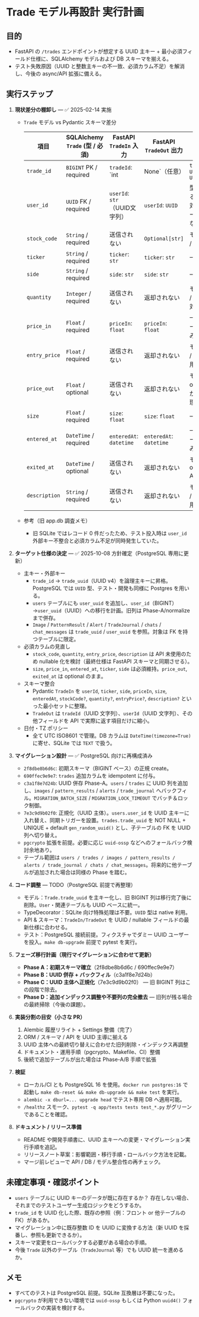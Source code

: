 # Trade モデル再設計 実行計画

## 目的
- FastAPI の `/trades` エンドポイントが想定する UUID 主キー + 最小必須フィールド仕様に、SQLAlchemy モデルおよび DB スキーマを揃える。
- テスト失敗原因（UUID と整数主キーの不一致、必須カラム不足）を解消し、今後の async/API 拡張に備える。

## 実行ステップ
1. **現状差分の棚卸し** — ✅ 2025-02-14 実施
   - `Trade` モデル vs Pydantic スキーマ差分

     | 項目 | SQLAlchemy `Trade` (型 / 必須) | FastAPI `TradeIn` 入力 | FastAPI `TradeOut` 出力 | 差分メモ |
     | --- | --- | --- | --- | --- |
     | `trade_id` | `BIGINT` PK / required | `tradeId`: `int | None`（任意） | `tradeId`: `Union[int, UUID]` | API は UUID 想定、モデルは int 固定 |
     | `user_id` | `UUID` FK / required | `userId`: `str`（UUID文字列） | `userId`: `UUID` | 型は一致するが DB に対応ユーザーが存在しない |
     | `stock_code` | `String` / required | 送信されない | `Optional[str]` | モデル必須 / API 任意 |
     | `ticker` | `String` / required | `ticker`: `str` | `ticker`: `str` | 一致 |
     | `side` | `String` / required | `side`: `str` | `side`: `str` | 一致 |
     | `quantity` | `Integer` / required | 送信されない | 返却されない | モデル必須 / API 管理対象外 |
     | `price_in` | `Float` / required | `priceIn`: `float` | `priceIn`: `float` | 一致（フィールド名のみ差異） |
     | `entry_price` | `Float` / required | 送信されない | 返却されない | モデル必須 / API 未使用 |
     | `price_out` | `Float` / optional | 送信されない | 返却されない | モデル optional だが API 管理外 |
     | `size` | `Float` / required | `size`: `float` | `size`: `float` | 一致 |
     | `entered_at` | `DateTime` / required | `enteredAt`: `datetime` | `enteredAt`: `datetime` | 一致（フィールド名のみ差異） |
     | `exited_at` | `DateTime` / optional | 送信されない | 返却されない | モデル optional / API 未使用 |
     | `description` | `String` / required | 送信されない | 返却されない | モデル必須 / API 未使用 |

   - 参考（旧 app.db 調査メモ）
     - 旧 SQLite ではレコード 0 件だったため、テスト投入時は `user_id` 外部キー不整合と必須カラム不足が同時発生していた。

2. **ターゲット仕様の決定** — ✅ 2025-10-08 方針確定（PostgreSQL 専用に更新）
   - 主キー・外部キー
     - `trade_id` → `trade_uuid`（UUID v4）を論理主キーに昇格。PostgreSQL では `UUID` 型、テスト・開発も同様に Postgres を用いる。
     - `users` テーブルにも `user_uuid` を追加し、`user_id`（BIGINT）→`user_uuid`（UUID）への移行を計画。旧列は Phase-A/normalize まで併存。
     - `Image` / `PatternResult` / `Alert` / `TradeJournal` / `chats` / `chat_messages` は `trade_uuid` / `user_uuid` を参照。対象は FK を持つテーブルに限定。
   - 必須カラムの見直し
     - `stock_code`, `quantity`, `entry_price`, `description` は API 未使用のため nullable 化を検討（最終仕様は FastAPI スキーマと同期させる）。
     - `size`, `price_in`, `entered_at`, `ticker`, `side` は必須維持。`price_out`, `exited_at` は optional のまま。
   - スキーマ整合
     - Pydantic `TradeIn` を `userId`, `ticker`, `side`, `priceIn`, `size`, `enteredAt`, `stockCode?`, `quantity?`, `entryPrice?`, `description?` といった最小セットに整理。
     - `TradeOut` は `tradeId`（UUID 文字列）、`userId`（UUID 文字列）、その他フィールドを API で実際に返す項目だけに縮小。
   - 日付・TZ ポリシー
     - 全て UTC ISO8601 で管理。DB カラムは `DateTime(timezone=True)` に寄せ、SQLite では `TEXT` で扱う。

3. **マイグレーション設計** — ✅ PostgreSQL 向けに再構成済み
   - `2f8dbe8b6d6c`: 初期スキーマ（BIGINT ベース）の正規 create。
   - `690ffec9e9e7`: `trades` 追加カラムを idempotent に付与。
   - `c3a1f8e7d24b`: UUID 併存 Phase-A。`users` / `trades` に UUID 列を追加し、`images` / `pattern_results` / `alerts` / `trade_journal` へバックフィル。`MIGRATION_BATCH_SIZE` / `MIGRATION_LOCK_TIMEOUT` でバッチ＆ロック制御。
   - `7e3c9d9b02f0`: 正規化（UUID 主体）。`users.user_id` を UUID 主キーに入れ替え、同期トリガーを設置。`trades.trade_uuid` を NOT NULL + UNIQUE + default `gen_random_uuid()` とし、子テーブルの FK を UUID 列へ切り替え。
   - `pgcrypto` 拡張を前提。必要に応じ `uuid-ossp` などへのフォールバック検討余地あり。
   - テーブル範囲は `users / trades / images / pattern_results / alerts / trade_journal / chats / chat_messages`。将来的に他テーブルが追加された場合は同様の Phase を踏む。

4. **コード調整** — TODO（PostgreSQL 前提で再整理）
   - モデル：`Trade.trade_uuid` を主キー化し、旧 BIGINT 列は移行完了後に削除。`User`・関連テーブルも UUID ベースに統一。
   - TypeDecorator：SQLite 向け特殊処理は不要。`UUID` 型は native 利用。
   - API & スキーマ：`TradeIn/TradeOut` を UUID / nullable フィールドの最新仕様に合わせる。
   - テスト：PostgreSQL 接続前提。フィクスチャでダミー UUID ユーザーを投入。`make db-upgrade` 前提で pytest を実行。

7. **フェーズ移行計画（現行マイグレーションに合わせて更新）**
   - **Phase A：初期スキーマ確立**（2f8dbe8b6d6c / 690ffec9e9e7）
   - **Phase B：UUID 併存 + バックフィル**（c3a1f8e7d24b）
   - **Phase C：UUID 主体へ正規化**（7e3c9d9b02f0） — 旧 BIGINT 列はこの段階で除去。
   - **Phase D：追加インデックス調整や不要列の完全撤去** — 旧列が残る場合の最終掃除（今後の課題）。

8. **実装分割の目安（小さな PR）**
   1. Alembic 履歴リライト + Settings 整備（完了）
   2. ORM / スキーマ / API を UUID 主導に揃える
   3. UUID 主体への最終切り替えに合わせた旧列削除・インデックス再調整
   4. ドキュメント・運用手順（pgcrypto、Makefile、CI）整備
   5. 後続で追加テーブルが出た場合は Phase-A/B 手順で拡張

5. **検証**
   - ローカル/CI とも PostgreSQL 16 を使用。`docker run postgres:16` で起動し `make db-reset && make db-upgrade && make test` を実行。
   - `alembic -x dburl=... upgrade head` でテスト専用 DB へ適用可能。
   - `/healthz` スモーク、`pytest -q app/tests tests test_*.py` がグリーンであることを確認。

6. **ドキュメント / リリース準備**
   - README や開発手順書に、UUID 主キーへの変更・マイグレーション実行手順を追記。
   - リリースノート草案：影響範囲・移行手順・ロールバック方法を記載。
   - マージ前レビューで API / DB / モデル整合性の再チェック。

## 未確定事項・確認ポイント
- `users` テーブルに UUID キーのデータが既に存在するか？ 存在しない場合、それまでのテストユーザー生成ロジックをどうするか。
- `trade_id` を UUID 化した際、既存の参照（例：フロント or 他テーブルの FK）があるか。
- マイグレーション中に既存整数 ID を UUID に変換する方法（新 UUID を採番し、参照も更新できるか）。
- スキーマ変更をロールバックする必要がある場合の手順。
- 今後 `Trade` 以外のテーブル（`TradeJournal` 等）でも UUID 統一を進めるか。

## メモ
- すべてのテストは PostgreSQL 前提。SQLite 互換層は不要になった。
- `pgcrypto` が利用できない環境では `uuid-ossp` もしくは Python `uuid4()` フォールバックの実装を検討する。
